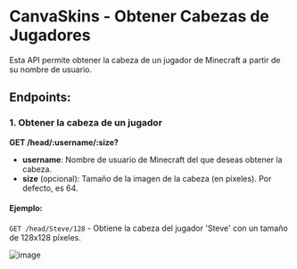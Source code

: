 # CanvaSkins - Obtener Cabezas de Jugadores
Esta API permite obtener la cabeza de un jugador de Minecraft a partir de su nombre de usuario.

## Endpoints:

### 1. Obtener la cabeza de un jugador
**GET /head/:username/:size?**

- **username**: Nombre de usuario de Minecraft del que deseas obtener la cabeza.
- **size** (opcional): Tamaño de la imagen de la cabeza (en píxeles). Por defecto, es 64.

#### Ejemplo:
`GET /head/Steve/128` - Obtiene la cabeza del jugador 'Steve' con un tamaño de 128x128 píxeles.

![image](https://github.com/user-attachments/assets/dec32b6a-c789-4177-8c15-ef975d952159)
